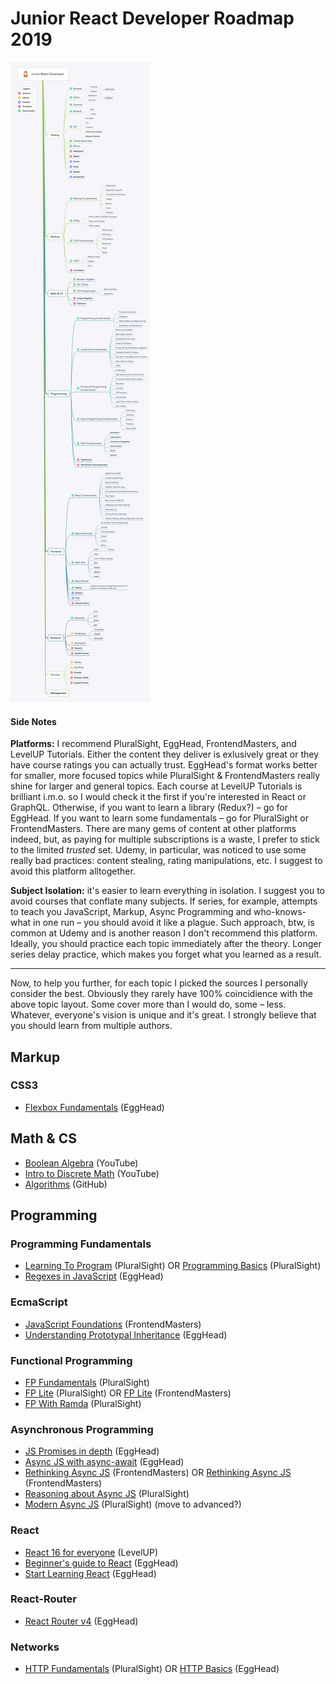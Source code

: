 # Junior React Developer Roadmap 2019

![Roadmap](./roadmap.png)

#### Side Notes

**Platforms:** I recommend PluralSight, EggHead, FrontendMasters, and LevelUP Tutorials. Either the content they deliver is exlusively great or they have course ratings you can actually trust. EggHead's format works better for smaller, more focused topics while PluralSight & FrontendMasters really shine for larger and general topics. Each course at LevelUP Tutorials is brilliant i.m.o. so I would check it the first if you're interested in React or GraphQL. Otherwise, if you want to learn a library (Redux?) – go for EggHead. If you want to learn some fundamentals – go for PluralSight or FrontendMasters. There are many gems of content at other platforms indeed, but, as paying for multiple subscriptions is a waste, I prefer to stick to the limited *trusted* set. Udemy, in particular, was noticed to use some really bad practices: content stealing, rating manipulations, etc. I suggest to avoid this platform alltogether.

**Subject Isolation:** it's easier to learn everything in isolation. I suggest you to avoid courses that conflate many subjects.
If series, for example, attempts to teach you JavaScript, Markup, Async Programming and who-knows-what in one run – you should avoid it like a plague. Such approach, btw, is common at Udemy and is another reason I don't recommend this platform. Ideally, you should practice each topic immediately after the theory. Longer series delay practice, which makes you forget what you learned as a result.

---

Now, to help you further, for each topic I picked the sources I personally consider the best. Obviously they rarely have 100% coincidience with the above topic layout. Some cover more than I would do, some – less. Whatever, everyone's vision is unique and it's great. I strongly believe that you should learn from multiple authors.

## Markup

### CSS3

* [Flexbox Fundamentals](https://egghead.io/courses/flexbox-fundamentals) (EggHead)

## Math & CS

* [Boolean Algebra](https://www.youtube.com/watch?v=gj8QmRQtVao) (YouTube)
* [Intro to Discrete Math](https://www.youtube.com/watch?v=tyDKR4FG3Yw&list=PLDDGPdw7e6Ag1EIznZ-m-qXu4XX3A0cIz) (YouTube)
* [Algorithms](https://github.com/trekhleb/javascript-algorithms) (GitHub)

## Programming

### Programming Fundamentals

* [Learning To Program](https://www.pluralsight.com/courses/learning-programming-javascript) (PluralSight) OR [Programming Basics](https://www.pluralsight.com/courses/javascript-programming-basics) (PluralSight)
* [Regexes in JavaScript](https://egghead.io/courses/regex-in-javascript) (EggHead)

### EcmaScript

* [JavaScript Foundations](https://frontendmasters.com/courses/javascript-foundations/) (FrontendMasters)
* [Understanding Prototypal Inheritance](https://egghead.io/courses/understanding-javascript-s-prototypal-inheritance) (EggHead)

### Functional Programming

* [FP Fundamentals](https://www.pluralsight.com/courses/javascript-functional-programming-fundamentals) (PluralSight)
* [FP Lite](https://www.pluralsight.com/courses/functional-lite-javascript) (PluralSight) OR [FP Lite](https://frontendmasters.com/courses/functional-javascript-v2/) (FrontendMasters)
* [FP With Ramda](https://www.pluralsight.com/courses/javascript-ramda-functional) (PluralSight)

### Asynchronous Programming

* [JS Promises in depth](https://egghead.io/courses/javascript-promises-in-depth) (EggHead)
* [Async JS with async-await](https://egghead.io/courses/asynchronous-javascript-with-async-await) (EggHead)
* [Rethinking Async JS](https://frontendmasters.com/courses/rethinking-async-js/) (FrontendMasters) OR [Rethinking Async JS](https://www.pluralsight.com/courses/rethinking-asynchronous-programming) (FrontendMasters)
* [Reasoning about Async JS](https://www.pluralsight.com/courses/asynchronous-javascript-reasoning) (PluralSight)
* [Modern Async JS](https://www.pluralsight.com/courses/javascript-asynchronous-modern) (PluralSight) (move to advanced?)

### React

* [React 16 for everyone](https://www.leveluptutorials.com/tutorials/react-16-for-everyone) (LevelUP)
* [Beginner's guide to React](https://egghead.io/courses/the-beginner-s-guide-to-react) (EggHead)
* [Start Learning React](https://egghead.io/courses/start-learning-react) (EggHead)

### React-Router

* [React Router v4](https://egghead.io/courses/add-routing-to-react-apps-using-react-router-v4) (EggHead)

### Networks

* [HTTP Fundamentals](https://www.pluralsight.com/courses/xhttp-fund) (PluralSight) OR [HTTP Basics](https://www.pluralsight.com/courses/xhttp-fund) (EggHead)
